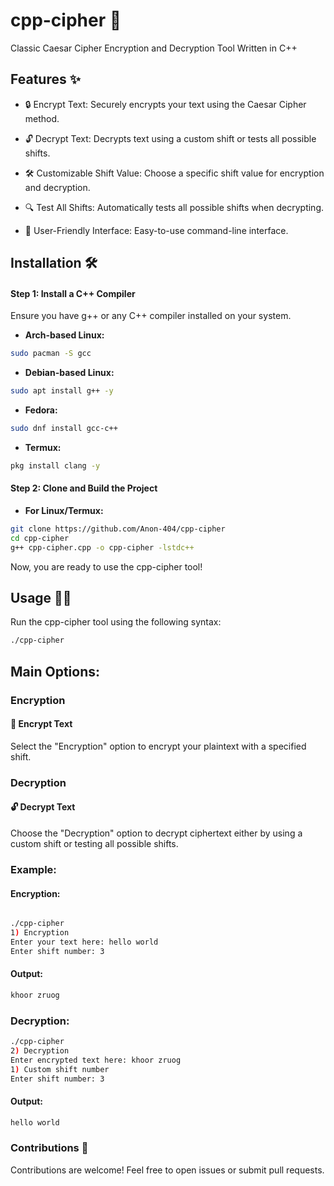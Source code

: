 
# cpp-cipher 🔐

Classic Caesar Cipher Encryption and Decryption Tool
Written in C++

## Features ✨

- 🔒 Encrypt Text: Securely encrypts your text using the Caesar Cipher method.

- 🔓 Decrypt Text: Decrypts text using a custom shift or tests all possible shifts.

- 🛠️ Customizable Shift Value: Choose a specific shift value for encryption and decryption.

- 🔍 Test All Shifts: Automatically tests all possible shifts when decrypting.

- 📖 User-Friendly Interface: Easy-to-use command-line interface.


## Installation 🛠️

#### Step 1: Install a C++ Compiler

Ensure you have g++ or any C++ compiler installed on your system.

- **Arch-based Linux:**

```bash
sudo pacman -S gcc
```

- **Debian-based Linux:**

```bash
sudo apt install g++ -y
```

- **Fedora:**

```bash
sudo dnf install gcc-c++
```

- **Termux:**

```bash
pkg install clang -y
```

#### Step 2: Clone and Build the Project

- **For Linux/Termux:**

```bash
git clone https://github.com/Anon-404/cpp-cipher
cd cpp-cipher
g++ cpp-cipher.cpp -o cpp-cipher -lstdc++
```

Now, you are ready to use the cpp-cipher tool!

## Usage 🧑‍💻

Run the cpp-cipher tool using the following syntax:

```bash
./cpp-cipher
```

## Main Options:

### Encryption
#### 🔐 Encrypt Text
Select the "Encryption" option to encrypt your plaintext with a specified shift.

### Decryption
#### 🔓 Decrypt Text
Choose the "Decryption" option to decrypt ciphertext either by using a custom shift or testing all possible shifts.


### Example:

#### Encryption:

```bash

./cpp-cipher
1) Encryption
Enter your text here: hello world
Enter shift number: 3

```

#### Output:
```bash
khoor zruog
```

### Decryption:
```bash
./cpp-cipher
2) Decryption
Enter encrypted text here: khoor zruog
1) Custom shift number
Enter shift number: 3
```

#### Output: 
```bash
hello world
```

### Contributions 🤝

Contributions are welcome! Feel free to open issues or submit pull requests.
